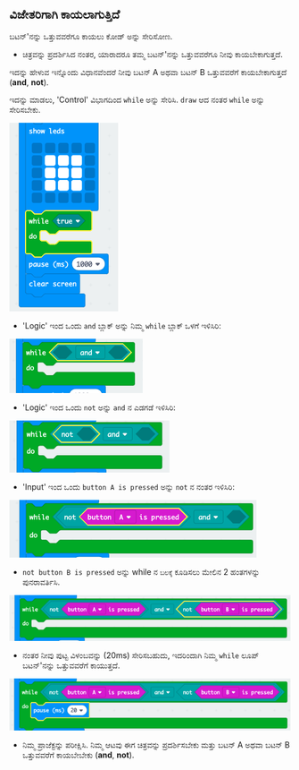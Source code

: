 ## ವಿಜೇತರಿಗಾಗಿ ಕಾಯಲಾಗುತ್ತಿದೆ

ಬಟನ್'ನನ್ನು ಒತ್ತುವವರೆಗೂ ಕಾಯಲು ಕೋಡ್ ಅನ್ನು ಸೇರಿಸೋಣ.

+ ಚಿತ್ರವನ್ನು ಪ್ರದರ್ಶಿಸಿದ ನಂತರ, ಯಾರಾದರೂ ತಮ್ಮ ಬಟನ್'ನನ್ನು ಒತ್ತುವವರೆಗೂ ನೀವು ಕಾಯಬೇಕಾಗುತ್ತದೆ.

ಇದನ್ನು ಹೇಳುವ ಇನ್ನೊಂದು ವಿಧಾನವೆಂದರೆ ನೀವು ಬಟನ್ A ಅಥವಾ ಬಟನ್ B ಒತ್ತುವವರೆಗೆ ಕಾಯಬೇಕಾಗುತ್ತದೆ (**and**, **not**).

ಇದನ್ನು ಮಾಡಲು, 'Control' ವಿಭಾಗದಿಂದ `while` ಅನ್ನು ಸೇರಿಸಿ. `draw` ಆದ ನಂತರ `while` ಅನ್ನು ಸೇರಿಸಬೇಕು.

![screenshot](images/reaction-while.png)

+ 'Logic' ಇಂದ ಒಂದು `and` ಬ್ಲಾಕ್ ಅನ್ನು ನಿಮ್ಮ `while` ಬ್ಲಾಕ್ ಒಳಗೆ ಇಳಿಸಿರಿ:

![screenshot](images/reaction-and.png)

+ 'Logic' ಇಂದ ಒಂದು `not` ಅನ್ನು `and` ನ ಎಡಗಡೆ ಇಳಿಸಿರಿ:

![screenshot](images/reaction-not.png)

+ 'Input' ಇಂದ ಒಂದು `button A is pressed` ಅನ್ನು `not` ನ ನಂತರ ಇಳಿಸಿರಿ:

![screenshot](images/reaction-button-a.png)

+ `not button B is pressed` ಅನ್ನು while ನ `ಬಲಕ್ಕೆ` ಕೂಡಿಸಲು ಮೇಲಿನ 2 ಹಂತಗಳನ್ನು ಪುನರಾವರ್ತಿಸಿ.

![screenshot](images/reaction-button-b.png)

+ ನಂತರ ನೀವು ಪುಟ್ಟ ವಿಳಂಬವನ್ನು (20ms) ಸೇರಿಸಬಹುದು, ಇದರಿಂದಾಗಿ ನಿಮ್ಮ `while` ಲೂಪ್ ಬಟನ್'ನನ್ನು ಒತ್ತುವವರೆಗೆ ಕಾಯುತ್ತದೆ.

![screenshot](images/reaction-delay.png)

+ ನಿಮ್ಮ ಪ್ರಾಜೆಕ್ಟನ್ನು ಪರೀಕ್ಷಿಸಿ. ನಿಮ್ಮ ಆಟವು ಈಗ ಚಿತ್ರವನ್ನು ಪ್ರದರ್ಶಿಸಬೇಕು ಮತ್ತು ಬಟನ್ A ಅಥವಾ ಬಟನ್ B ಒತ್ತುವವರೆಗೆ ಕಾಯಬೇಬೇಕು (**and**, **not**).